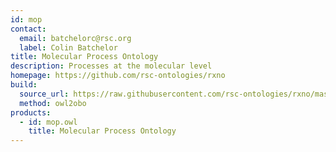 ```yaml
---
id: mop
contact: 
  email: batchelorc@rsc.org
  label: Colin Batchelor
title: Molecular Process Ontology
description: Processes at the molecular level
homepage: https://github.com/rsc-ontologies/rxno
build:
  source_url: https://raw.githubusercontent.com/rsc-ontologies/rxno/master/mop.owl
  method: owl2obo
products: 
  - id: mop.owl
    title: Molecular Process Ontology
---
```


